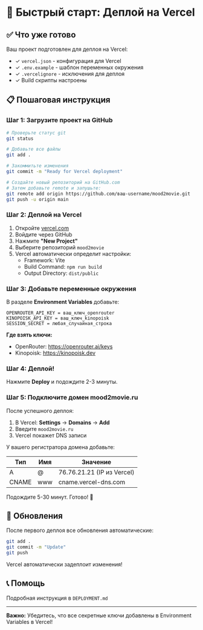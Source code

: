 # 🚀 Быстрый старт: Деплой на Vercel

## ✅ Что уже готово

Ваш проект подготовлен для деплоя на Vercel:
- ✓ `vercel.json` - конфигурация для Vercel
- ✓ `.env.example` - шаблон переменных окружения
- ✓ `.vercelignore` - исключения для деплоя
- ✓ Build скрипты настроены

## 📋 Пошаговая инструкция

### Шаг 1: Загрузите проект на GitHub

```bash
# Проверьте статус git
git status

# Добавьте все файлы
git add .

# Закоммитьте изменения
git commit -m "Ready for Vercel deployment"

# Создайте новый репозиторий на GitHub.com
# Затем добавьте remote и запушьте:
git remote add origin https://github.com/ваш-username/mood2movie.git
git push -u origin main
```

### Шаг 2: Деплой на Vercel

1. Откройте [vercel.com](https://vercel.com)
2. Войдите через GitHub
3. Нажмите **"New Project"**
4. Выберите репозиторий `mood2movie`
5. Vercel автоматически определит настройки:
   - Framework: Vite
   - Build Command: `npm run build`
   - Output Directory: `dist/public`

### Шаг 3: Добавьте переменные окружения

В разделе **Environment Variables** добавьте:

```
OPENROUTER_API_KEY = ваш_ключ_openrouter
KINOPOISK_API_KEY = ваш_ключ_kinopoisk  
SESSION_SECRET = любая_случайная_строка
```

**Где взять ключи:**
- OpenRouter: https://openrouter.ai/keys
- Kinopoisk: https://kinopoisk.dev

### Шаг 4: Деплой!

Нажмите **Deploy** и подождите 2-3 минуты.

### Шаг 5: Подключите домен mood2movie.ru

После успешного деплоя:

1. В Vercel: **Settings** → **Domains** → **Add**
2. Введите `mood2movie.ru`
3. Vercel покажет DNS записи

У вашего регистратора домена добавьте:

| Тип | Имя | Значение |
|-----|-----|----------|
| A | @ | 76.76.21.21 (IP из Vercel) |
| CNAME | www | cname.vercel-dns.com |

Подождите 5-30 минут. Готово! 🎉

## 🔄 Обновления

После первого деплоя все обновления автоматические:

```bash
git add .
git commit -m "Update"
git push
```

Vercel автоматически задеплоит изменения!

## 📞 Помощь

Подробная инструкция в `DEPLOYMENT.md`

---

**Важно:** Убедитесь, что все секретные ключи добавлены в Environment Variables в Vercel!
